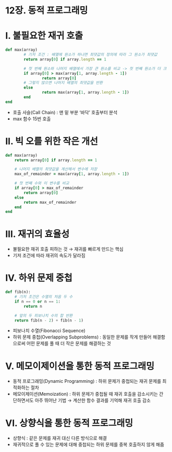 # 12장. 동적 프로그래밍

# I. 불필요한 재귀 호출

```ruby
def max(array)
		# 기저 조건 : 배열에 원소가 하나면 최댓값의 정의에 따라 그 원소가 최댓값
		return array[0] if array.length == 1

		# 첫 번째 원소와 나머지 배열에서 가장 큰 원소를 비교 -> 첫 번쨰 원소가 더 크면 그 원소를 최댓값으로 반환
		if array[0] > max(array[1, array.length - 1])
				return array[0]
		# 그렇지 않으면 나머지 배열의 최댓값을 반환
		else
				return max(array[1, array.length - 1])
		end
end
```

- 호출 사슬(Call Chain) : 맨 밑 부분 ‘바닥’ 호출부터 분석
- max 함수 15번 호출

# II. 빅 오를 위한 작은 개선

```ruby
def max(array)
	return array[0] if array.length == 1

	# 나머지 배열의 최댓값을 계산해서 변수에 저장
	max_of_remainder = max(array[1, array.length - 1])

	# 첫 번째 수와 이 변수를 비교
	if array[0] > max_of_remainder
		return array[0]
	else
		return max_of_remainder
	end
end
```

# III. 재귀의 효율성

- 불필요한 재귀 호출 피하는 것 → 재귀를 빠르게 만드는 핵심
- 기저 조건에 따라 재귀의 속도가 달라짐

# IV. 하위 문제 중첩

```python
def fib(n):
	# 기저 조건은 수열의 처음 두 수
	if n == 0 or n == 1:
		return n

	# 앞의 두 피보나치 수의 합 반환
	return fib(n - 2) + fib(n - 1)
```

- 피보나치 수열(Fibonacci Sequence)
- 하위 문제 중첩(Overlapping Subproblems) : 동일한 문제를 작게 만들어 해결함으로써 어떤 문제를 풀 때 더 작은 문제를 해결하는 것

# V. 메모이제이션을 통한 동적 프로그래밍

- 동적 프로그래밍(Dynamic Programming) : 하위 문제가 중첩되는 재귀 문제를 최적화하는 절차
- 메모이제이션(Memoization) : 하위 문제가 중첩될 때 재귀 호출을 감소시키는 간단하면서도 아주 뛰어난 기법 → 계산한 함수 결과를 기억해 재귀 호출 감소

# VI. 상향식을 통한 동적 프로그래밍

- 상향식 : 같은 문제를 재귀 대신 다른 방식으로 해결
- 재귀적으로 풀 수 있는 문제에 대해 중첩되는 하위 문제를 중복 호출하지 않게 해줌